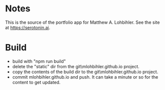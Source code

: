 # Notes

This is the source of the portfolio app for Matthew A. Lohbihler. See the site at <https://serotonin.ai>.

# Build

- build with "npm run build"
- delete the "static" dir from the git\mlohbihler.github.io project.
- copy the contents of the build dir to the git\mlohbihler.github.io project.
- commit mlohbihler.github.io and push. It can take a minute or so for the content to get updated.
